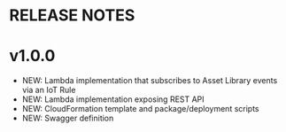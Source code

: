 # RELEASE NOTES

# v1.0.0

- NEW:  Lambda implementation that subscribes to Asset Library events via an IoT Rule
- NEW:  Lambda implementation exposing REST API
- NEW:  CloudFormation template and package/deployment scripts
- NEW:  Swagger definition

